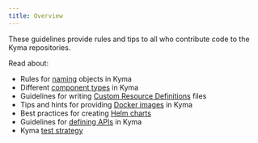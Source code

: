 ```yaml
---
title: Overview
---
```


These guidelines provide rules and tips to all who contribute code to the Kyma repositories.

Read about:

- Rules for [naming](#naming-naming) objects in Kyma
- Different [component types](#kyma-components-kyma-components) in Kyma
- Guidelines for writing [Custom Resource Definitions](#custom-resource-definition-custom-resource-definition) files
- Tips and hints for providing [Docker images](#docker-images-docker-images) in Kyma
- Best practices for creating [Helm charts](#helm-helm)
- Guidelines for [defining APIs](#http-api-design-http-api-design) in Kyma
- Kyma [test strategy](#test-strategy-test-strategy)

